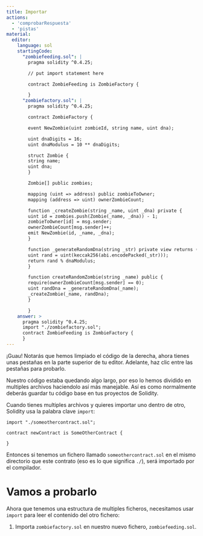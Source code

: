 ```yaml
---
title: Importar
actions:
  - 'comprobarRespuesta'
  - 'pistas'
material:
  editor:
    language: sol
    startingCode:
      "zombiefeeding.sol": |
        pragma solidity ^0.4.25;

        // put import statement here

        contract ZombieFeeding is ZombieFactory {

        }
      "zombiefactory.sol": |
        pragma solidity ^0.4.25;

        contract ZombieFactory {

        event NewZombie(uint zombieId, string name, uint dna);

        uint dnaDigits = 16;
        uint dnaModulus = 10 ** dnaDigits;

        struct Zombie {
        string name;
        uint dna;
        }

        Zombie[] public zombies;

        mapping (uint => address) public zombieToOwner;
        mapping (address => uint) ownerZombieCount;

        function _createZombie(string _name, uint _dna) private {
        uint id = zombies.push(Zombie(_name, _dna)) - 1;
        zombieToOwner[id] = msg.sender;
        ownerZombieCount[msg.sender]++;
        emit NewZombie(id, _name, _dna);
        }

        function _generateRandomDna(string _str) private view returns (uint) {
        uint rand = uint(keccak256(abi.encodePacked(_str)));
        return rand % dnaModulus;
        }

        function createRandomZombie(string _name) public {
        require(ownerZombieCount[msg.sender] == 0);
        uint randDna = _generateRandomDna(_name);
        _createZombie(_name, randDna);
        }

        }
    answer: >
      pragma solidity ^0.4.25;
      import "./zombiefactory.sol";
      contract ZombieFeeding is ZombieFactory {
      }
---
```

¡Guau! Notarás que hemos limpiado el código de la derecha, ahora tienes unas pestañas en la parte superior de tu editor. Adelante, haz clic entre las pestañas para probarlo.

Nuestro código estaba quedando algo largo, por eso lo hemos dividido en multiples archivos haciendolo así más manejable. Así es como normalmente deberás guardar tu código base en tus proyectos de Solidity.

Cuando tienes multiples archivos y quieres importar uno dentro de otro, Solidity usa la palabra clave `import`:

    import "./someothercontract.sol";
    
    contract newContract is SomeOtherContract {
    
    }
    

Entonces si tenemos un fichero llamado `someothercontract.sol` en el mismo directorio que este contrato (eso es lo que significa `./`), será importado por el compilador.

# Vamos a probarlo

Ahora que tenemos una estructura de multiples ficheros, necesitamos usar `import` para leer el contenido del otro fichero:

1. Importa `zombiefactory.sol` en nuestro nuevo fichero, `zombiefeeding.sol`.